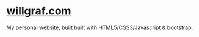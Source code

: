 # [willgraf.com](https://willgraf.com)

My personal website, built built with HTML5/CSS3/Javascript & bootstrap.